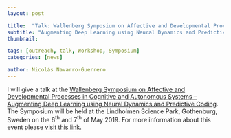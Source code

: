 ```yaml
---
layout: post

title:  "Talk: Wallenberg Symposium on Affective and Developmental Processes in Cognitive and Autonomous Systems"
subtitle: "Augmenting Deep Learning using Neural Dynamics and Predictive Coding"
thumbnail: 

tags: [outreach, talk, Workshop, Symposium]
categories: [news]

author: Nicolás Navarro-Guerrero
---
```


I will give a talk at the <a href="https://robertlowe2.gitlab.io/wallenbergsymposiumgothenburg2019/" target="_blank">Wallenberg Symposium on Affective and Developmental Processes in Cognitive and Autonomous Systems &ndash; Augmenting Deep Learning using Neural Dynamics and Predictive Coding</a>. The Symposium will be held at the Lindholmen Science Park, Gothenburg, Sweden on the 6<sup>th</sup> and 7<sup>th</sup> of May 2019. For more information about this event please <a href="https://robertlowe2.gitlab.io/wallenbergsymposiumgothenburg2019/" target="_blank">visit this link.</a>

<!--more-->

